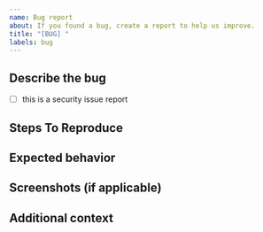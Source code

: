```yaml
---
name: Bug report
about: If you found a bug, create a report to help us improve.
title: "[BUG] "
labels: bug
---
```


## Describe the bug

- [ ] this is a security issue report

## Steps To Reproduce

## Expected behavior

## Screenshots (if applicable)

## Additional context
